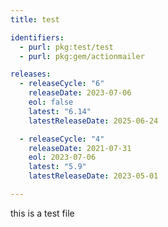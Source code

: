 ```yaml
---
title: test

identifiers:
  - purl: pkg:test/test
  - purl: pkg:gem/actionmailer

releases:
  - releaseCycle: "6"
    releaseDate: 2023-07-06
    eol: false
    latest: "6.14"
    latestReleaseDate: 2025-06-24

  - releaseCycle: "4"
    releaseDate: 2021-07-31
    eol: 2023-07-06
    latest: "5.9"
    latestReleaseDate: 2023-05-01

---
```


this is a test file
